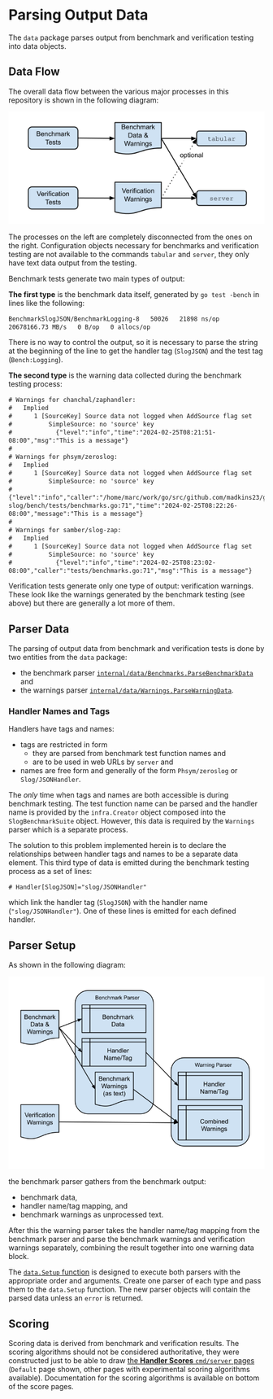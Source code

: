 # Parsing Output Data

The `data` package parses output from benchmark and verification testing into data objects.

## Data Flow

The overall data flow between the various major processes in this repository is shown in the following diagram:

![Data Flow](images/data_flow.svg)

The processes on the left are completely disconnected from the ones on the right.
Configuration objects necessary for benchmarks and verification testing are not available
to the commands `tabular` and `server`, they only have text data output from the testing.

Benchmark tests generate two main types of output:

**The first type** is the benchmark data itself, generated by `go test -bench` in lines like the following:
```
BenchmarkSlogJSON/BenchmarkLogging-8   50026   21898 ns/op   20678166.73 MB/s   0 B/op   0 allocs/op
```
There is no way to control the output, so it is necessary to parse the string at the beginning
of the line to get the handler tag (`SlogJSON`) and the test tag (`Bench:Logging`).

**The second type** is the warning data collected during the benchmark testing process:

```
# Warnings for chanchal/zaphandler:
#   Implied
#      1 [SourceKey] Source data not logged when AddSource flag set
#          SimpleSource: no 'source' key
#            {"level":"info","time":"2024-02-25T08:21:51-08:00","msg":"This is a message"}
# 
# Warnings for phsym/zeroslog:
#   Implied
#      1 [SourceKey] Source data not logged when AddSource flag set
#          SimpleSource: no 'source' key
#            {"level":"info","caller":"/home/marc/work/go/src/github.com/madkins23/go-slog/bench/tests/benchmarks.go:71","time":"2024-02-25T08:22:26-08:00","message":"This is a message"}
# 
# Warnings for samber/slog-zap:
#   Implied
#      1 [SourceKey] Source data not logged when AddSource flag set
#          SimpleSource: no 'source' key
#            {"level":"info","time":"2024-02-25T08:23:02-08:00","caller":"tests/benchmarks.go:71","msg":"This is a message"}
```

Verification tests generate only one type of output: verification warnings.
These look like the warnings generated by the benchmark testing (see above)
but there are generally a lot more of them.

## Parser Data

The parsing of output data from benchmark and verification tests is done by
two entities from the `data` package:
* the benchmark parser [`internal/data/Benchmarks.ParseBenchmarkData`](https://pkg.go.dev/github.com/madkins23/go-slog/internal/data#Benchmarks.ParseBenchmarkData) and
* the warnings parser [`internal/data/Warnings.ParseWarningData`](https://pkg.go.dev/github.com/madkins23/go-slog/internal/data#Warnings.ParseWarningData).

### Handler Names and Tags

Handlers have tags and names:
* tags are restricted in form
    * they are parsed from benchmark test function names and
    * are to be used in web URLs by `server` and
* names are free form and generally of the form `Phsym/zeroslog` or `Slog/JSONHandler`.

The _only_ time when tags and names are both accessible is during benchmark testing.
The test function name can be parsed and the handler name is provided by
the `infra.Creator` object composed into the `SlogBenchmarkSuite` object.
However, this data is required by the `Warnings` parser which is a separate process.

The solution to this problem implemented herein is to declare the relationships
between handler tags and names to be a separate data element.
This third type of data is emitted during the benchmark testing process as a set of lines:
```
# Handler[SlogJSON]="slog/JSONHandler"
```
which link the handler tag (`SlogJSON`) with the handler name (`"slog/JSONHandler"`).
One of these lines is emitted for each defined handler.

## Parser Setup

As shown in the following diagram:

![Parser Setup](images/parser_data.svg)

the benchmark parser gathers from the benchmark output:
* benchmark data,
* handler name/tag mapping, and
* benchmark warnings as unprocessed text.

After this the warning parser takes the handler name/tag mapping from the benchmark parser
and parse the benchmark warnings and verification warnings separately,
combining the result together into one warning data block.

The [`data.Setup` function](https://pkg.go.dev/github.com/madkins23/go-slog/internal/data#Setup) is designed to execute both parsers
with the appropriate order and arguments.
Create one parser of each type and pass them to the `data.Setup` function.
The new parser objects will contain the parsed data unless an `error` is returned.

## Scoring

Scoring data is derived from benchmark and verification results.
The scoring algorithms should not be considered authoritative,
they were constructed just to be able to draw
[the **Handler Scores** `cmd/server` pages](http://localhost:8080/go-slog/scores/Default/summary.html)
(`Default` page shown, other pages with experimental scoring algorithms available).
Documentation for the scoring algorithms is available on bottom of the score pages.
